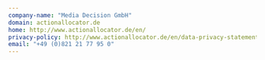 ```yaml
---
company-name: "Media Decision GmbH"
domain: actionallocator.de
home: http://www.actionallocator.de/en/
privacy-policy: http://www.actionallocator.de/en/data-privacy-statement/
email: "+49 (0)821 21 77 95 0"
---
```




